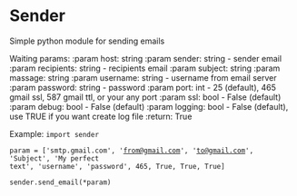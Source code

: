# Sender
Simple python module for sending emails

Waiting params:
    :param host: string
    :param sender: string - sender email
    :param recipients: string - recipients email
    :param subject: string
    :param massage: string
    :param username: string - username from email server
    :param password: string - password
    :param port: int - 25 (default), 465 gmail ssl, 587 gmail ttl, or your any port
    :param ssl: bool - False (default)
    :param debug: bool - False (default)
    :param logging: bool - False (default), use TRUE if you want create log file
    :return: True

Example:
<code>import sender</code>

<code>param = ['smtp.gmail.com',
         'from@gmail.com',
         'to@gmail.com',
         'Subject',
         'My perfect text',
         'username',
         'password',
         465,
         True,
         True,
         True]</code>

<code>sender.send_email(*param)</code>

